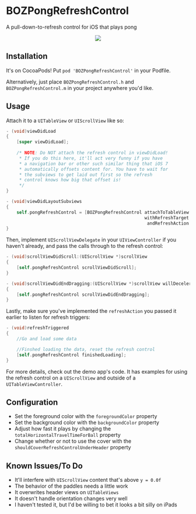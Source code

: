 BOZPongRefreshControl
=====================

A pull-down-to-refresh control for iOS that plays pong

<p align="center"><img src="http://i.imgur.com/cdh7eVE.gif"/></p>

Installation
------------

It's on CocoaPods! Put ```pod 'BOZPongRefreshControl'``` in your Podfile.

Alternatively, just place ```BOZPongRefreshControl.h``` and ```BOZPongRefreshControl.m``` in your project anywhere you'd like.

Usage
--------

Attach it to a ```UITableView``` or ```UIScrollView``` like so:

```objective-c
- (void)viewDidLoad
{
    [super viewDidLoad];
    
    /* NOTE: Do NOT attach the refresh control in viewDidLoad!
     * If you do this here, it'll act very funny if you have
     * a navigation bar or other such similar thing that iOS 7
     * automatically offsets content for. You have to wait for
     * the subviews to get laid out first so the refresh
     * control knows how big that offset is!
     */
}

- (void)viewDidLayoutSubviews
{
    self.pongRefreshControl = [BOZPongRefreshControl attachToTableView:self.tableView
                                                     withRefreshTarget:self
                                                      andRefreshAction:@selector(refreshTriggered)];
}
```

Then, implement ```UIScrollViewDelegate``` in your ```UIViewController``` if you haven't already, and pass the calls through to the refresh control:

```objective-c
- (void)scrollViewDidScroll:(UIScrollView *)scrollView
{
    [self.pongRefreshControl scrollViewDidScroll];
}

- (void)scrollViewDidEndDragging:(UIScrollView *)scrollView willDecelerate:(BOOL)decelerate
{
    [self.pongRefreshControl scrollViewDidEndDragging];
}
```

Lastly, make sure you've implemented the ```refreshAction``` you passed it earlier to listen for refresh triggers:

```objective-c
- (void)refreshTriggered
{
    //Go and load some data

    //Finshed loading the data, reset the refresh control
    [self.pongRefreshControl finishedLoading];
}
```

For more details, check out the demo app's code. It has examples for using the refresh control on a ```UIScrollView``` and outside of a ```UITableViewController```.

Configuration
-------------

- Set the foreground color with the ```foregroundColor``` property
- Set the background color with the ```backgroundColor``` property
- Adjust how fast it plays by changing the ```totalHorizontalTravelTimeForBall``` property
- Change whether or not to use the cover with the ```shouldCoverRefreshControlUnderHeader``` property

Known Issues/To Do
------------------

- It'll interfere with ```UIScrollView``` content that's above ```y = 0.0f```
- The behavior of the paddles needs a little work
- It overwrites header views on ```UITableViews```
- It doesn't handle orientation changes very well
- I haven't tested it, but I'd be willing to bet it looks a bit silly on iPads
